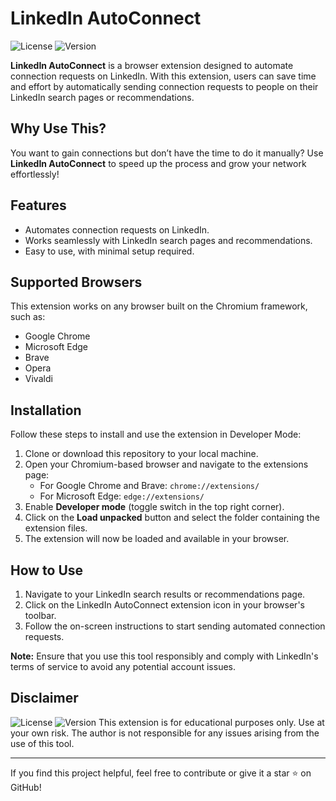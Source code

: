 # LinkedIn AutoConnect
![License](https://img.shields.io/badge/license-MIT-green)
![Version](https://img.shields.io/badge/version-1.0-blue)

**LinkedIn AutoConnect** is a browser extension designed to automate connection requests on LinkedIn. With this extension, users can save time and effort by automatically sending connection requests to people on their LinkedIn search pages or recommendations.

## Why Use This?

You want to gain connections but don’t have the time to do it manually? Use **LinkedIn AutoConnect** to speed up the process and grow your network effortlessly!

## Features

- Automates connection requests on LinkedIn.
- Works seamlessly with LinkedIn search pages and recommendations.
- Easy to use, with minimal setup required.

## Supported Browsers

This extension works on any browser built on the Chromium framework, such as:

- Google Chrome
- Microsoft Edge
- Brave
- Opera
- Vivaldi

## Installation

Follow these steps to install and use the extension in Developer Mode:

1. Clone or download this repository to your local machine.
2. Open your Chromium-based browser and navigate to the extensions page:
   - For Google Chrome and Brave: `chrome://extensions/`
   - For Microsoft Edge: `edge://extensions/`
3. Enable **Developer mode** (toggle switch in the top right corner).
4. Click on the **Load unpacked** button and select the folder containing the extension files.
5. The extension will now be loaded and available in your browser.

## How to Use

1. Navigate to your LinkedIn search results or recommendations page.
2. Click on the LinkedIn AutoConnect extension icon in your browser's toolbar.
3. Follow the on-screen instructions to start sending automated connection requests.

**Note:** Ensure that you use this tool responsibly and comply with LinkedIn's terms of service to avoid any potential account issues.

## Disclaimer

![License](https://img.shields.io/badge/license-MIT-green)
![Version](https://img.shields.io/badge/version-1.0-blue)
This extension is for educational purposes only. Use at your own risk. The author is not responsible for any issues arising from the use of this tool.

---

If you find this project helpful, feel free to contribute or give it a star ⭐ on GitHub!
